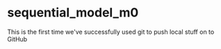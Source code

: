# sequential_model_m0
This is the first time we've successfully used git to push local stuff on to GitHub
